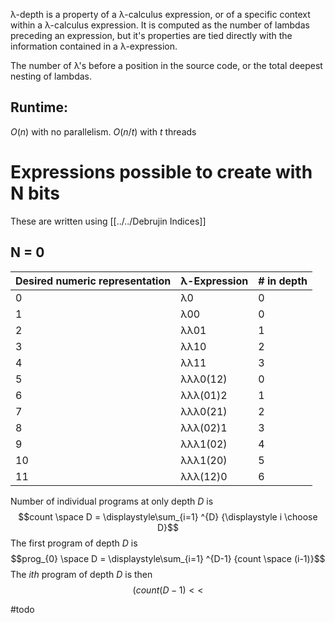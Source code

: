 λ-depth is a property of a λ-calculus expression, or of a specific context within a λ-calculus expression. It is computed as the number of lambdas preceding an expression, but it's properties are tied directly with the information contained in a λ-expression.

The number of λ's before a position in the source code, or the total deepest nesting of lambdas.

## Runtime:
$O(n)$ with no parallelism.
$O(n/t)$ with $t$ threads

# Expressions possible to create with N bits
These are written using [[../../Debrujin Indices]]

## N = 0
| Desired numeric representation | λ-Expression | # in depth |
| ------------------------------ | ------------ | ---------- |
| 0                              | λ0           | 0          |
| 1                              | λ00          | 0          |
| 2                              | λλ01         | 1          |
| 3                              | λλ10         | 2          |
| 4                              | λλ11         | 3          |
| 5                              | λλλ0(12)     | 0          |
| 6                              | λλλ(01)2     | 1          |
| 7                              | λλλ0(21)     | 2          |
| 8                              | λλλ(02)1     | 3          |
| 9                              | λλλ1(02)     | 4          |
| 10                             | λλλ1(20)     | 5          |
| 11                             | λλλ(12)0     | 6           |
<!-- TBLFM: @3$1..@>$1=(@-1+1) -->

Number of individual programs at only depth $D$ is $$count \space D = \displaystyle\sum_{i=1} ^{D} {\displaystyle i \choose D}$$
The first program of depth $D$ is$$prog_{0} \space D = \displaystyle\sum_{i=1} ^{D-1} {count \space (i-1)}$$
The $ith$ program of depth $D$ is then$$(count(D-1) <<$$

#todo